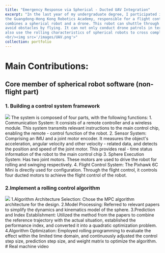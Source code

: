 ```yaml
---
title: "Emergency Response via Spherical - Ducted UAV Integration"
excerpt: "In the last year of my undergraduate degree, I participated in the task of Project Design IV of
the Guangdong-Hong Kong Robotics Academy, responsible for a flight control part that
combines a spherical robot and a drone. This robot can shuttle through complex terrain and
avoid obstacles by flying. It can not only conduct drone patrols in terrain such as forests, but
also use the rolling characteristics of spherical robots to cross complex terrain areas.
<br/><img src='/images/UAV.png'>"
collection: portfolio
---
```

# Main Contributions:
## Core member of spherical robot software (non-flight part)
### 1. Building a control system framework
<img src='/images/UAV_control_diagram.png'>
The system is composed of four parts, with the following functions:
1. Communication System: It consists of a remote controller and a wireless module. This
system transmits relevant instructions to the main control chip, enabling the remote -
control function of the robot.
2. Sensor System: Comprising an IMU and a joint motor encoder. It measures the object's
acceleration, angular velocity and other velocity - related data, and detects the position and
speed of the joint motor. This provides real - time status information of the robot to the
main control chip
3. Sphere Execution System: Has two joint motors. These motors are used to drive the robot
for rolling and swinging respectively.
4. Flight Control System: The Pixhawk 6C Mini is directly used for configuration. Through the
flight control, it controls four ducted motors to achieve the flight control of the robot.

### 2.Implement a rolling control algorithm
<img src='/images/UAV_mpc_control_diagram.png'>
1.Algorithm Architecture Selection: Chose the MPC algorithm architecture for the design.
2.Model Processing: Referred to relevant papers to simplify the dynamics and kinematics model
of the sphere.
3.Prediction and Index Establishment: Utilized the method from the papers to combine the
reference trajectory with the actual situation, established the performance index, and converted
it into a quadratic optimization problem.
4.Algorithm Optimization: Employed rolling programming to evaluate the effect within the
limited time domain, and continuously adjusted the control step size, prediction step size, and
weight matrix to optimize the algorithm.
# Real machine video
